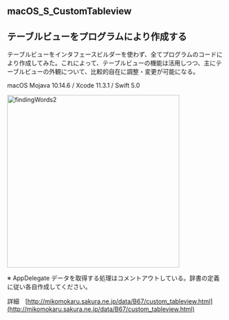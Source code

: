 ## macOS_S_CustomTableview
## テーブルビューをプログラムにより作成する

テーブルビューをインタフェースビルダーを使わず、全てプログラムのコードにより作成してみた。これによって、テーブルビューの機能は活用しつつ、主にテーブルビューの外観について、比較的自在に調整・変更が可能になる。

macOS Mojava 10.14.6 / Xcode 11.3.1 / Swift 5.0

<img src="http://mikomokaru.sakura.ne.jp/data/B67/custom_tableview.png" alt="findingWords2" title="custom_tableview" width="400">

※ AppDelegate データを取得する処理はコメントアウトしている。辞書の定義に従い各自作成してください。

詳細　[http://mikomokaru.sakura.ne.jp/data/B67/custom_tableview.html](http://mikomokaru.sakura.ne.jp/data/B67/custom_tableview.html)


